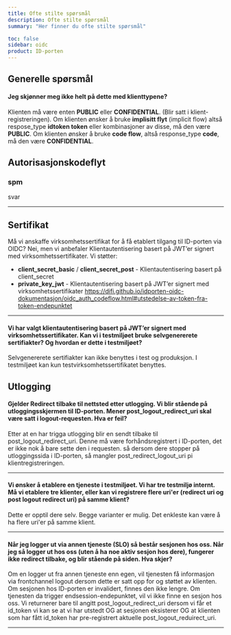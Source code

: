 ```yaml
---
title: Ofte stilte spørsmål
description: Ofte stilte spørsmål
summary: "Her finner du ofte stilte spørsmål"

toc: false
sidebar: oidc
product: ID-porten
---
```


## Generelle spørsmål

#### Jeg skjønner meg ikke helt på dette med klienttypene?

Klienten må være enten  **PUBLIC**  eller  **CONFIDENTIAL**. (Blir satt i klient-registreringen).  Om klienten ønsker å bruke  **implisitt flyt** (implicit flow)  altså respose_type  **idtoken token**  eller kombinasjoner av disse, må den være  **PUBLIC**.
Om klienten ønsker å bruke  **code flow**, altså response_type  **code**, må den være  **CONFIDENTIAL**.


## Autorisasjonskodeflyt

### spm

svar

***

## Sertifikat

Må vi anskaffe virksomhetssertifikat for å få etablert tilgang til ID-porten via OIDC?
Nei, men vi anbefaler Klientautentisering basert på JWT’er signert med virksomhetssertifikater. Vi støtter:

-   **client_secret_basic**  /  **client_secret_post**  - Klientautentisering basert på client_secret
-   **private_key_jwt**  - Klientautentisering basert på JWT’er signert med virksomhetssertifikater
https://difi.github.io/idporten-oidc-dokumentasjon/oidc_auth_codeflow.html#utstedelse-av-token-fra-token-endepunktet

***

#### Vi har valgt klientautentisering basert på JWT’er signert med virksomhetssertifikater. Kan vi i testmiljøet bruke selvgenererete sertifiakter? Og hvordan er dette i testmiljøet?

Selvgenererete sertifiakter kan ikke benyttes i test og produksjon. I testmiljøet kan kun testvirksomhetssertifikatet benyttes.

## Utlogging

#### Gjelder Redirect tilbake til nettsted etter utlogging. Vi blir stående på utloggingsskjermen til ID-porten. Mener post_logout_redirect_uri skal være satt i logout-requesten. Hva er feil?

Etter at en har trigga utlogging blir en sendt tilbake til post_logout_redirect_uri. Denne må være forhåndsregistrert i ID-porten, det er ikke nok å bare sette den i requesten. så dersom dere stopper på utloggingssida i ID-porten, så mangler post_redirect_logout_uri pi klientregistreringen.

***

#### Vi ønsker å etablere en tjeneste i testmiljøet. Vi har tre testmiljø internt. Må vi etablere tre klienter, eller kan vi registrere flere uri'er (redirect uri og post logout redirect uri) på samme klient?

Dette er opptil dere selv. Begge varianter er mulig. Det enkleste kan være å ha flere uri'er på samme klient.
***

#### Når jeg logger ut via annen tjeneste (SLO) så består sesjonen hos oss. Når jeg så logger ut hos oss (uten å ha noe aktiv sesjon hos dere), fungerer ikke redirect tilbake, og blir stående på siden. Hva skjer?

Om en logger ut fra annen tjeneste enn egen, vil tjenesten få informasjon via frontchannel logout dersom dette er satt opp for og støttet av klienten. Om sesjonen hos ID-porten er invalidert, finnes den ikke lengre. Om tjenesten da trigger endsession-endepunktet, vil vi ikke finne en sesjon hos oss. Vi returnerer bare til angitt post_logout_redirect_uri dersom vi får et id_token vi kan se at vi har utstedt OG at sesjonen eksisterer OG at klienten som har fått id_token har pre-registrert aktuelle post_logout_reduirect_uri.

***
